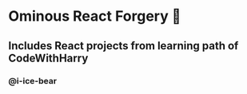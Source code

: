 # Ominous React Forgery 🏬
## Includes React projects from learning path of CodeWithHarry
### @i-ice-bear 
